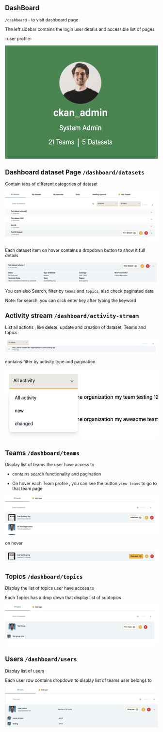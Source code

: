 ## DashBoard

`/dashboard` - to visit dashboard page


The left sidebar contains the login user details and accessible list of pages

-user profile-

![](./profile.png)


## Dashboard dataset Page `/dashboard/datasets`

Contain tabs of different categories of dataset

![](./datasetpage.png)


Each dataset item on hover contains a dropdown button to show it full details

![](./datasetdetails.png)

You can also Search, filter by `teams` and `topics`, also check paginated data

Note: for search, you can click enter key after typing the keyword

## Activity stream `/dashboard/activity-stream`

List all actions , like delete, update and creation of dataset, Teams and topics

![](./activitypage.png)

contains filter by activity type  and pagination

![](./activityfilter.png)


## Teams `/dashboard/teams`

Display list of teams the user have access to

- contains search functionality and pagination

- On hover each Team profile , you can see the button `view teams` to go to that team page

![](./teams.png)

on hover

![](./teamhover.png)

## Topics `/dashboard/topics`

Display the list of topics user have access to

Each Topics has a drop down that display list of subtopics

![](./topics.png)


## Users `/dashboard/users`

Display list of users

Each user row contains dropdown to display list of teams user belongs to

![](./users.png)

